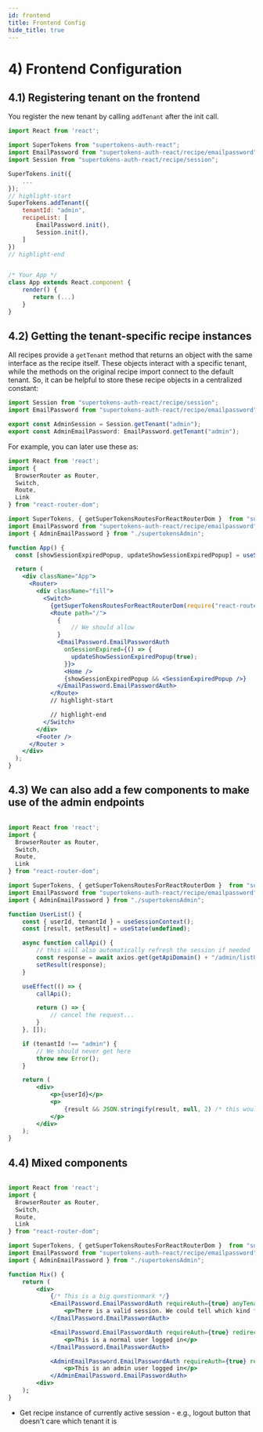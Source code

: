 ```yaml
---
id: frontend
title: Frontend Config
hide_title: true
---
```


# 4) Frontend Configuration

## 4.1) Registering tenant on the frontend

You register the new tenant by calling `addTenant` after the init call.

```jsx
import React from 'react';

import SuperTokens from "supertokens-auth-react";
import EmailPassword from "supertokens-auth-react/recipe/emailpassword";
import Session from "supertokens-auth-react/recipe/session";

SuperTokens.init({
    ...
});
// highlight-start
SuperTokens.addTenant({
    tenantId: "admin",
    recipeList: [
        EmailPassword.init(),
        Session.init(),
    ]
})
// highlight-end


/* Your App */
class App extends React.component {
    render() {
       return (...)
    }
}
```


## 4.2) Getting the tenant-specific recipe instances

All recipes provide a `getTenant` method that returns an object with the same interface as the recipe itself. These objects interact with a specific tenant, while the methods on the original recipe import connect to the default tenant. So, it can be helpful to store these recipe objects in a centralized constant:

```jsx title="supertokensAdmin.js"
import Session from "supertokens-auth-react/recipe/session";
import EmailPassword from "supertokens-auth-react/recipe/emailpassword";

export const AdminSession = Session.getTenant("admin");
export const AdminEmailPassword: EmailPassword.getTenant("admin");
```

For example, you can later use these as:

```jsx
import React from 'react';
import {
  BrowserRouter as Router,
  Switch,
  Route,
  Link
} from "react-router-dom";

import SuperTokens, { getSuperTokensRoutesForReactRouterDom }  from "supertokens-auth-react";
import EmailPassword from "supertokens-auth-react/recipe/emailpassword";
import { AdminEmailPassword } from "./supertokensAdmin";

function App() {
  const [showSessionExpiredPopup, updateShowSessionExpiredPopup] = useState(false);

  return (
    <div className="App">
      <Router>
        <div className="fill">
          <Switch>
            {getSuperTokensRoutesForReactRouterDom(require("react-router-dom"))}
            <Route path="/">
              {
                  // We should allow
              }
              <EmailPassword.EmailPasswordAuth
                onSessionExpired={() => {
                  updateShowSessionExpiredPopup(true);
                }}>
                <Home />
                {showSessionExpiredPopup && <SessionExpiredPopup />}
              </EmailPassword.EmailPasswordAuth>
            </Route>
            // highlight-start

            // highlight-end
          </Switch>
        </div>
        <Footer />
      </Router >
    </div>
  );
}

```

## 4.3) We can also add a few components to make use of the admin endpoints

```jsx title="userList.jsx"

import React from 'react';
import {
  BrowserRouter as Router,
  Switch,
  Route,
  Link
} from "react-router-dom";

import SuperTokens, { getSuperTokensRoutesForReactRouterDom }  from "supertokens-auth-react";
import EmailPassword from "supertokens-auth-react/recipe/emailpassword";
import { AdminEmailPassword } from "./supertokensAdmin";

function UserList() {
    const { userId, tenantId } = useSessionContext();
    const [result, setResult] = useState(undefined);

    async function callApi() {
        // this will also automatically refresh the session if needed
        const response = await axios.get(getApiDomain() + "/admin/listUsers");
        setResult(response);
    }

    useEffect(() => {
        callApi();

        return () => {
            // cancel the request...
        }
    }, []);

    if (tenantId !== "admin") {
        // We should never get here
        throw new Error();
    }

    return (
        <div>
            <p>{userId}</p>
            <p>
                {result && JSON.stringify(result, null, 2) /* this wouldn't be here like this... */}
            </p>
        </div>
    );
}

```

## 4.4) Mixed components

```jsx title="mix.jsx"

import React from 'react';
import {
  BrowserRouter as Router,
  Switch,
  Route,
  Link
} from "react-router-dom";

import SuperTokens, { getSuperTokensRoutesForReactRouterDom }  from "supertokens-auth-react";
import EmailPassword from "supertokens-auth-react/recipe/emailpassword";
import { AdminEmailPassword } from "./supertokensAdmin";

function Mix() {
    return (
        <div>
            {/* This is a big questionmark */}
            <EmailPassword.EmailPasswordAuth requireAuth={true} anyTenant={true} redirectToLogin={() => { /* redirect */ }}>
                <p>There is a valid session. We could tell which kind from the tenantId in the session context.</p>
            </EmailPassword.EmailPasswordAuth>

            <EmailPassword.EmailPasswordAuth requireAuth={true} redirectToLogin={() => { /* redirect */ }}>
                <p>This is a normal user logged in</p>
            </EmailPassword.EmailPasswordAuth>

            <AdminEmailPassword.EmailPasswordAuth requireAuth={true} redirectToLogin={() => { /* redirect */ }}>
                <p>This is an admin user logged in</p>
            </AdminEmailPassword.EmailPasswordAuth>
        <div>
    );
}

```

- Get recipe instance of currently active session - e.g., logout button that doesn't care which tenant it is